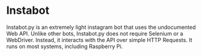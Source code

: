 # Instabot
Instabot.py is an extremely light instagram bot that uses the undocumented Web API. Unlike other bots, Instabot.py does not require Selenium or a WebDriver. Instead, it interacts with the API over simple HTTP Requests. It runs on most systems, including Raspberry Pi.
